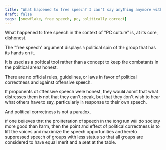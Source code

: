 ```yaml
---
title: "What happened to free speech? I can't say anything anymore without someone taking offense. PC culture is out of control!"
draft: false
tags: [snowflake, free speech, pc, politically correct]
---
```


What happened to free speech in the context of "PC culture" is, at its core, dishonest.  
  
The "free speech" argument displays a political spin of the group that has its hands on it.  
  
It is used as a political tool rather than a concept to keep the combatants in the political arena honest.  
  
There are no official rules, guidelines, or laws in favor of political correctness and against offensive speech.  
  
If proponents of offensive speech were honest, they would admit that what distresses them is not that they can't speak, but that they don't wish to hear what others have to say, particularly in response to their own speech.  
  
And political correctness is not a paradox.  
  
If one believes that the proliferation of speech in the long run will do society more good than harm, then the point and effect of political correctness is to lift the voices and maximize the speech opportunities and hereto suppressed speech of groups with less status so that all groups are considered to have equal merit and a seat at the table.

